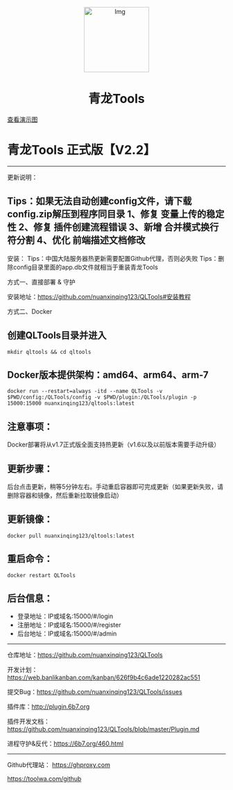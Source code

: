 <!--suppress HtmlDeprecatedAttribute -->
<p align="center">
  <a href="https://github.com/whyour/qinglong">
    <img width="150" src="https://z3.ax1x.com/2021/11/18/I7MpAe.png" alt="Img">
  </a>
</p>

<h1 align="center">青龙Tools</h1>
<p><a href="https://github.com/nuanxinqing123/QLTools#%E6%BC%94%E7%A4%BA%E5%9B%BE">查看演示图</a></p>
 
# 青龙Tools 正式版【V2.2】
----------------------------------------
更新说明：

Tips：如果无法自动创建config文件，请下载config.zip解压到程序同目录
1、修复 变量上传的稳定性
2、修复 插件创建流程错误
3、新增 合并模式换行符分割
4、优化 前端描述文档修改
----------------------------------------
安装：
Tips：中国大陆服务器热更新需要配置Github代理，否则必失败
Tips：删除config目录里面的app.db文件就相当于重装青龙Tools

方式一、直接部署 & 守护

安装地址：https://github.com/nuanxinqing123/QLTools#安装教程

方式二、Docker

## 创建QLTools目录并进入
```shell
mkdir qltools && cd qltools
```
## Docker版本提供架构：amd64、arm64、arm-7
```shell
docker run --restart=always -itd --name QLTools -v $PWD/config:/QLTools/config -v $PWD/plugin:/QLTools/plugin -p 15000:15000 nuanxinqing123/qltools:latest
```
## 注意事项：
Docker部署将从v1.7正式版全面支持热更新（v1.6以及以前版本需要手动升级）
## 更新步骤：
后台点击更新，稍等5分钟左右。手动重启容器即可完成更新（如果更新失败，请删除容器和镜像，然后重新拉取镜像启动）
## 更新镜像：
```shell
docker pull nuanxinqing123/qltools:latest
```
## 重启命令：
```shell
docker restart QLTools
```


## 后台信息：
- 登录地址：IP或域名:15000/#/login
- 注册地址：IP或域名:15000/#/register
- 后台地址：IP或域名:15000/#/admin

----------------------------------------

仓库地址：https://github.com/nuanxinqing123/QLTools

开发计划：https://web.banlikanban.com/kanban/626f9b4c6ade1220282ac551

提交Bug：https://github.com/nuanxinqing123/QLTools/issues

插件库：http://plugin.6b7.org

插件开发文档：https://github.com/nuanxinqing123/QLTools/blob/master/Plugin.md

进程守护&反代：https://6b7.org/460.html

----------------------------------------

Github代理站：
https://ghproxy.com

https://toolwa.com/github
